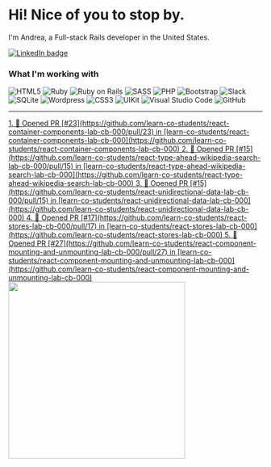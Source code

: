# Hi! Nice of you to stop by.

I'm Andrea, a Full-stack Rails developer in the United States.

<a href="https://linkedin.com/in/andrea-jasper" target="blank"><img align="center" src="https://img.shields.io/badge/LinkedIn-0077B5?style=for-the-badge&logo=linkedin&logoColor=white" alt="LinkedIn badge" /></a>

### What I'm working with
<img alt="HTML5" src="https://img.shields.io/badge/-HTML5-E34F26?style=flat-square&logo=html5&logoColor=white" /> <img alt="Ruby" src="https://img.shields.io/badge/-RUBY-CC342D?style=flat-square&logo=ruby&logoColor=white" />  <img alt="Ruby on Rails" src="https://img.shields.io/badge/-RUBY_ON_RAILS-CC0000?style=flat-square&logo=ruby-on-rails&logoColor=white" /> <img alt="SASS" src="https://img.shields.io/badge/-SASS-CC6699?style=flat-square&logo=sass&logoColor=white" /> <img alt="PHP" src="https://img.shields.io/badge/-PHP-777BB4?style=flat-square&logo=php&logoColor=white" /> <img alt="Bootstrap" src="https://img.shields.io/badge/-BOOTSTRAP-7952B3?style=flat-square&logo=bootstrap&logoColor=white" /> <img alt="Slack" src="https://img.shields.io/badge/-SLACK-4A154B?style=flat-square&logo=slack&logoColor=white" /> <img alt="SQLite" src="https://img.shields.io/badge/-SQLITE-003B57?style=flat-square&logo=sqlite&logoColor=white" /> <img alt="Wordpress" src="https://img.shields.io/badge/-WORDPRESS-21759B?style=flat-square&logo=wordpress&logoColor=white" /> <img alt="CSS3" src="https://img.shields.io/badge/-CSS3-1572B6?style=flat-square&logo=css3&logoColor=white" /> <img alt="UIKit" src="https://img.shields.io/badge/-UIKIT-2396F3?style=flat-square&logo=uikit&logoColor=white" />
<img alt="Visual Studio Code" src="https://img.shields.io/badge/-VISUAL_STUDIO_CODE-2396F3?style=flat-square&logo=visual-studio-code&logoColor=white" /> <img alt="GitHub" src="https://img.shields.io/badge/-GITHUB-181717?style=flat-square&logo=github&logoColor=white" />

---

<p align=left>
  <a href="https://github.com/andreajasper/github-readme-stats" title="Go to Source">
    <!--START_SECTION:activity-->
1. 💪 Opened PR [#23](https://github.com/learn-co-students/react-container-components-lab-cb-000/pull/23) in [learn-co-students/react-container-components-lab-cb-000](https://github.com/learn-co-students/react-container-components-lab-cb-000)
2. 💪 Opened PR [#15](https://github.com/learn-co-students/react-type-ahead-wikipedia-search-lab-cb-000/pull/15) in [learn-co-students/react-type-ahead-wikipedia-search-lab-cb-000](https://github.com/learn-co-students/react-type-ahead-wikipedia-search-lab-cb-000)
3. 💪 Opened PR [#15](https://github.com/learn-co-students/react-unidirectional-data-lab-cb-000/pull/15) in [learn-co-students/react-unidirectional-data-lab-cb-000](https://github.com/learn-co-students/react-unidirectional-data-lab-cb-000)
4. 💪 Opened PR [#17](https://github.com/learn-co-students/react-stores-lab-cb-000/pull/17) in [learn-co-students/react-stores-lab-cb-000](https://github.com/learn-co-students/react-stores-lab-cb-000)
5. 💪 Opened PR [#27](https://github.com/learn-co-students/react-component-mounting-and-unmounting-lab-cb-000/pull/27) in [learn-co-students/react-component-mounting-and-unmounting-lab-cb-000](https://github.com/learn-co-students/react-component-mounting-and-unmounting-lab-cb-000)
<!--END_SECTION:activity-->
    <img width="350" align="center" src="https://github-readme-stats.vercel.app/api?username=andreajasper&show_icons=true&theme=vision-friendly-dark">
  </a>
</p>
